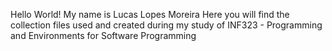 Hello World!
My name is Lucas Lopes Moreira
Here you will find the collection files used and created during my study of INF323 - Programming and Environments for Software Programming

